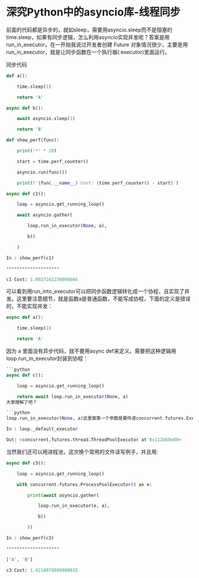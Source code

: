 # 深究Python中的asyncio库-线程同步

前面的代码都是异步的，就如sleep，需要用asyncio.sleep而不是阻塞的time.sleep，如果有同步逻辑，怎么利用asyncio实现并发呢？答案是用run_in_executor。在一开始我说过开发者创建 Future 对象情况很少，主要是用run_in_executor，就是让同步函数在一个执行器( executor)里面运行。

同步代码

```python
def a():

    time.sleep(1)

    return 'A'

async def b():

    await asyncio.sleep(1)

    return 'B'

def show_perf(func):

    print('*' * 20)

    start = time.perf_counter()

    asyncio.run(func())

    print(f'{func.__name__} Cost: {time.perf_counter() - start}')

async def c1():

    loop = asyncio.get_running_loop()

    await asyncio.gather(

        loop.run_in_executor(None, a),

        b()

    )

In : show_perf(c1)

********************

c1 Cost: 1.0027242230000866

```

可以看到用run_into_executor可以把同步函数逻辑转化成一个协程，且实现了并发。这里要注意细节，就是函数a是普通函数，不能写成协程，下面的定义是错误的，不能实现并发：

```python
async def a():

    time.sleep(1)

    return 'A'

```

因为 a 里面没有异步代码，就不要用async def来定义。需要把这种逻辑用loop.run_in_executor封装到协程：

~~~python
```python
async def c():

    loop = asyncio.get_running_loop()

    return await loop.run_in_executor(None, a)
大家理解了吧？

```python
loop.run_in_executor(None, a)这里面第一个参数是要传递concurrent.futures.Executor实例的，传递None会选择默认的executor：

In : loop._default_executor

Out: <concurrent.futures.thread.ThreadPoolExecutor at 0x112b60e80>
~~~

当然我们还可以用进程池，这次换个常用的文件读写例子，并且用:

```python
async def c3():

    loop = asyncio.get_running_loop()

    with concurrent.futures.ProcessPoolExecutor() as e:

        print(await asyncio.gather(

            loop.run_in_executor(e, a),

            b()

        ))

In : show_perf(c3)

********************

['A', 'B']

c3 Cost: 1.0218078890000015
```